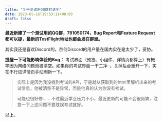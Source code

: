 ```yaml
---
title: "关于测试用QQ群的说明"
date: 2023-05-16T19:53:11+08:00
draft: false
---
```


**最近新建了一个测试用的QQ群，791050174，Bug Report和Feature Request都可以提，最新的TestFlight地址也都会发在群里。**

其实我还是喜欢Discord的，奈何Discord的用户量在国内实在是太少了，妥协。

**提醒一下可能影响体验的Bug：** 考试界面（预览、小组件、详情页都算上）有概率因为网络问题而被清空。如果你的考试界面一干二净··，关掉后台重开一下，实在不行进详情页手动刷新一下。

> 实际上是因为我没找到考试的API，于是就从获取到的html里解析出来的考试信息，他被清空不是异常，而是他真的认为你没有考试。
>
> 可能也很好修…… 不过最近学业压力不小，最近更新的可能不会很频繁，注意一下上述问题不要耽误考试就好。

以上。
